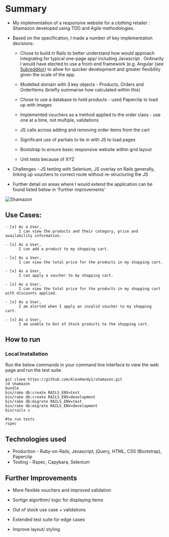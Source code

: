 Summary
=================

* My implementation of a responsive website for a clothing retailer : Shamazon developed using TDD and Agile methodologies.

* Based on the specification, I made a number of key implementation decisions:

  * Chose to build in Rails to better understand how would approach integrating for typical one-page app/ including Javascript .  Ordinarily I would have elected to use a front-end framework (e.g. Angular (see [Subredditor](https://github.com/AlexHandy1/subredditor)) to allow for quicker development and greater flexibility given the scale of the app.

  * Modelled domain with 3 key objects - Products, Orders and OrderItems (briefly summarise how calculated within this)

  * Chose to use a database to hold products - used Paperclip to load up with images

  * Implemented vouchers as a method applied to the order class - use one at a time, not multiple, validations

  * JS calls across adding and removing order items from the cart

  * Significant use of partials to tie in with JS to load pages

  * Bootstrap to ensure basic responsive website within grid layout

  * Unit tests because of XYZ

* Challenges - JS testing with Selenium, JS overlay on Rails generally, linking up vouchers to correct route without re-structuring the JS

* Further detail on areas where I would extend the application can be found listed below in 'Further improvements'

![Shamazon](https://github.com/AlexHandy1/shamazon/blob/master/Shamazon.png)

Use Cases:
-------

```
- [x] As a User,
      I can view the products and their category, price and availability information.

- [x] As a User,
      I can add a product to my shopping cart.

- [x] As a User,
      I can view the total price for the products in my shopping cart.

- [x] As a User,
      I can apply a voucher to my shopping cart.

- [x] As a User,
      I can view the total price for the products in my shopping cart with discounts applied.

- [x] As a User,
      I am alerted when I apply an invalid voucher to my shopping cart.

- [x] As a User,
      I am unable to Out of Stock products to the shopping cart.

```

How to run
----

### Local Installation

Run the below commands in your command line interface to view the web page and run the test suite.

```
git clone https://github.com/AlexHandy1/shamazon.git
cd shamazon
bundle
bin/rake db:create RAILS_ENV=test
bin/rake db:create RAILS_ENV=development
bin/rake db:migrate RAILS_ENV=test
bin/rake db:migrate RAILS_ENV=development
bin/rails s

#to run tests
rspec

```

Technologies used
----

* Production - Ruby-on-Rails, Javascript, jQuery, HTML, CSS (Bootstrap), Paperclip
* Testing - Rspec, Capybara, Selenium

Further Improvements
----

*  More flexible vouchers and improved validation

*  Sortign algorthim/ logic for displaying items

*  Out of stock use case + validations

*  Extended test suite for edge cases

*  Improve layout/ styling

